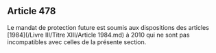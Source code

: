Article 478
----
Le mandat de protection future est soumis aux dispositions des articles [1984](/Livre III/Titre XIII/Article 1984.md) à
2010 qui ne sont pas incompatibles avec celles de la présente section.
